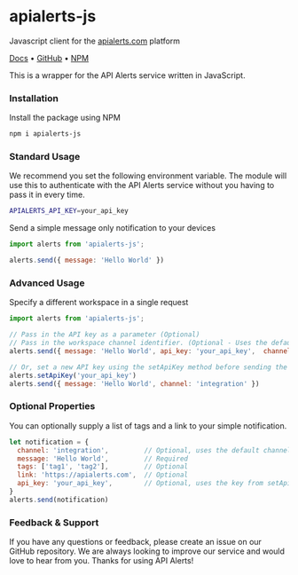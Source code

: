 # apialerts-js

Javascript client for the [apialerts.com](https://apialerts.com/) platform

[Docs](https://apialerts.com/docs/js) • [GitHub](https://github.com/apialerts/apialerts-js) • [NPM](https://www.npmjs.com/package/apialerts-js)

This is a wrapper for the API Alerts service written in JavaScript.
  
### Installation 

Install the package using NPM

```bash
npm i apialerts-js
```

### Standard Usage

We recommend you set the following environment variable. The module will use this to authenticate with the API Alerts service without you having to pass it in every time.

```bash
APIALERTS_API_KEY=your_api_key 
```

Send a simple message only notification to your devices

```javascript
import alerts from 'apialerts-js';

alerts.send({ message: 'Hello World' })
``` 

### Advanced Usage

Specify a different workspace in a single request

```javascript
import alerts from 'apialerts-js';

// Pass in the API key as a parameter (Optional)
// Pass in the workspace channel identifier. (Optional - Uses the default channel if not set)
alerts.send({ message: 'Hello World', api_key: 'your_api_key',  channel: 'integration' })

// Or, set a new API key using the setApiKey method before sending the alert
alerts.setApiKey('your_api_key')
alerts.send({ message: 'Hello World', channel: 'integration' })
``` 

### Optional Properties

You can optionally supply a list of tags and a link to your simple notification.

```javascript
let notification = {
  channel: 'integration',         // Optional, uses the default channel if not set
  message: 'Hello World',         // Required
  tags: ['tag1', 'tag2'],         // Optional
  link: 'https://apialerts.com',  // Optional
  api_key: 'your_api_key',        // Optional, uses the key from setApiKey() if not provided
}
alerts.send(notification)
```

### Feedback & Support

If you have any questions or feedback, please create an issue on our GitHub repository. We are always looking to improve our service and would love to hear from you. Thanks for using API Alerts!








